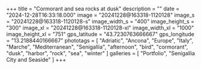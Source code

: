 +++
title = "Cormorant and sea rocks at dusk"
description = ""
date = "2024-12-28T16:33:18.000"
image = "20241228@163318-1120128"
image_s = "20241228@163318-1120128-s"
image_width_s = "400"
image_height_s = "300"
image_xl = "20241228@163318-1120128-xl"
image_width_xl = "1000"
image_height_xl = "751"
gps_latitude = "43.7230763666667"
gps_longitude = "13.2188440166667"
phototags = [ "Adriatic", "Ancona", "Europe", "Italy", "Marche", "Mediterranean", "Senigallia", "afternoon", "bird", "cormorant", "dusk", "harbor", "rock", "sea", "winter" ]
galleries = [ "Portfolio", "Senigallia City and Seaside" ]
+++
